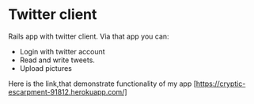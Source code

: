 # Twitter client


Rails app with twitter client. Via that app you can:

  - Login with twitter account
  - Read and write tweets.
  - Upload pictures

Here is the link,that demonstrate functionality of my app
[https://cryptic-escarpment-91812.herokuapp.com/]